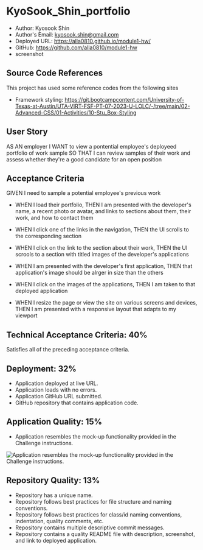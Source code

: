 # KyoSook_Shin_portfolio
 
  * Author: Kyosook Shin
  * Author's Email: kyosook.shin@gmail.com
  * Deployed URL: https://alla0810.github.io/module1-hw/
  * GitHub: https://github.com/alla0810/module1-hw
  * screenshot


## Source Code References
  This project has used some reference codes from the following sites

  * Framework styling: https://git.bootcampcontent.com/University-of-Texas-at-Austin/UTA-VIRT-FSF-PT-07-2023-U-LOLC/-/tree/main/02-Advanced-CSS/01-Activities/10-Stu_Box-Styling

  
## User Story

AS AN employer
I WANT to view a pontential employee's deployeed portfolio of work sample
SO THAT I can review samples of their work and assess whether they're a good candidate for an open position

## Acceptance Criteria

GIVEN I need to sample a potential employee's previous work

* WHEN I load their portfolio, THEN I am presented with the developer's name, a recent photo or avatar, and links to sections about them, their work, and how to contact them

* WHEN I click one of the links in the navigation, THEN the UI scrolls to the corresponding section

* WHEN I click on the link to the section about their work, THEN the UI scrools to a section with titled images of the developer's applications

* WHEN I am presented with the developer's first application, THEN that application's image should be alrger in size than the others

* WHEN I click on the images of the applications, THEN I am taken to that deployed application

* WHEN I resize the page or view the site on various screens and devices, THEN I am presented with a responsive layout that adapts to my viewport

## Technical Acceptance Criteria: 40%

Satisfies all of the preceding acceptance criteria.


## Deployment: 32%

* Application deployed at live URL.
* Application loads with no errors.
* Application GitHub URL submitted.
* GitHub repository that contains application code.

## Application Quality: 15%

* Application resembles the mock-up functionality provided in the Challenge instructions.
 
 ![Application resembles the mock-up functionality provided in the Challenge instructions.](./Images/02-advanced-css-homework-demo.gif)


## Repository Quality: 13%

* Repository has a unique name.
* Repository follows best practices for file structure and naming conventions.
* Repository follows best practices for class/id naming conventions, indentation, quality comments, etc.
* Repository contains multiple descriptive commit messages.
* Repository contains a quality README file with description, screenshot, and link to deployed application.
